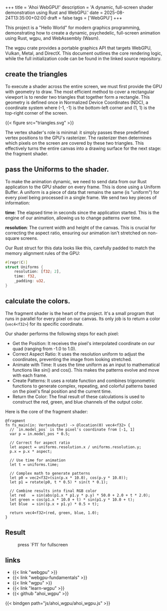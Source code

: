 +++
title = 'Ahoi WebGPU!'
description = 'A dynamic, full-screen shader demonstration using Rust and WebGPU.'
date = 2025-08-24T13:35:00+02:00
draft = false
tags = ['WebGPU']
+++

This project is a "Hello World" for modern graphics programming, demonstrating how to create a dynamic, 
psychedelic, full-screen animation using Rust, wgpu, and WebAssembly (Wasm). 

The wgpu crate provides a portable graphics API that targets WebGPU, Vulkan, Metal, and DirectX. 
This document outlines the core rendering logic, while the full initialization code can be found
in the linked source repository.

## create the triangles

To execute a shader across the entire screen, we must first provide the GPU with geometry to draw. 
The most efficient method to cover a rectangular viewport is to render two triangles that together
form a rectangle. This geometry is defined once in Normalized Device Coordinates (NDC), a
coordinate system where (-1, -1) is the bottom-left corner and (1, 1) is the top-right corner
of the screen.

{{< figure src="triangles.svg" >}}

The vertex shader's role is minimal: it simply passes these predefined vertex positions to the GPU's 
rasterizer. The rasterizer then determines which pixels on the screen are covered by these two 
triangles. This effectively turns the entire canvas into a drawing surface for the next 
stage: the fragment shader.

## pass the Uniforms to the shader.

To make the animation dynamic, we need to send data from our Rust application to the GPU shader on every
frame. This is done using a Uniform Buffer. A uniform is a piece of data that remains the same (is "uniform")
for every pixel being processed in a single frame. We send two key pieces of information: 

**time**: The elapsed time in seconds since the application started. This is the engine of our animation, 
allowing us to change patterns over time. 

**resolution**: The current width and height of the canvas. This is crucial for correcting
the aspect ratio, ensuring our animation isn't stretched on non-square screens.

Our Rust struct for this data looks like this, carefully padded to match the memory alignment rules of the GPU:

```rust
#[repr(C)]
struct Uniforms {
    resolution: [f32; 2],
    time: f32,
    _padding: u32,
}
```

## calculate the colors. 

The fragment shader is the heart of the project. It's a small program that runs in parallel
for every pixel on our canvas. Its only job is to return a color (`vec4<f32>`) for its specific
coordinate. 

Our shader performs the following steps for each pixel:

- Get the Position: It receives the pixel's interpolated coordinate on our quad (ranging from -1.0 to 1.0).
- Correct Aspect Ratio: It uses the resolution uniform to adjust the coordinates, preventing the image from looking stretched.
- Animate with Time: It uses the time uniform as an input to mathematical functions like sin() and cos(). This makes the patterns evolve and move with each frame.
- Create Patterns: It uses a rotate function and combines trigonometric functions to generate complex, repeating, and colorful patterns based on the pixel's final position and the current time.
- Return the Color: The final result of these calculations is used to construct the red, green, and blue channels of the output color.

Here is the core of the fragment shader:

```wgsl
@fragment
fn fs_main(in: VertexOutput) -> @location(0) vec4<f32> {
  // `in.model_pos` is the pixel's coordinate from [-1, 1]
  var p = in.model_pos * 0.5;

  // Correct for aspect ratio
  let aspect = uniforms.resolution.x / uniforms.resolution.y;
  p.x = p.x * aspect;

  // Use time for animation
  let t = uniforms.time;

  // Complex math to generate patterns
  let p0 = vec2<f32>(sin(p.x * 10.0), cos(p.y * 10.0));
  let p1 = rotate(p0, t * 0.5) * sin(t * 0.1);

  // Combine results into final RGB color
  let red   = sin(abs(p1.x * p1.y * p.y) * 50.0 + 2.0 + t * 2.0);
  let green = cos(p1.x * 10.0 + t) * sin(p1.y * 10.0 + t);
  let blue  = sin((p.x + p1.y) * 0.5 + t);

  return vec4<f32>(red, green, blue, 1.0);
}
```

## Result

<figure>
  <canvas width=1280 height=860 id="shader"></canvas>
  <p>press `F11` for fullscreen</p>
</figure>

## links

- {{< link "webgpu" >}}
- {{< link "webgpu-fundamentals" >}}
- {{< link "wgpu" >}}
- {{< link "learn-wgpu" >}}
- {{< github "ahoi_wgpu" >}}

{{< bindgen path="js/ahoi_wgpu/ahoi_wgpu.js" >}}
